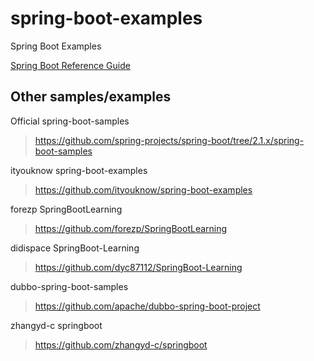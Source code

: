 # spring-boot-examples
Spring Boot Examples

[Spring Boot Reference Guide](https://docs.spring.io/spring-boot/docs/2.1.x/reference/htmlsingle/)

## Other samples/examples

Official spring-boot-samples
> https://github.com/spring-projects/spring-boot/tree/2.1.x/spring-boot-samples

ityouknow spring-boot-examples
> https://github.com/ityouknow/spring-boot-examples

forezp SpringBootLearning
> https://github.com/forezp/SpringBootLearning

didispace SpringBoot-Learning
> https://github.com/dyc87112/SpringBoot-Learning

dubbo-spring-boot-samples
> https://github.com/apache/dubbo-spring-boot-project

zhangyd-c springboot
> https://github.com/zhangyd-c/springboot

